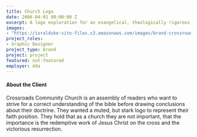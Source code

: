```yaml
---
title: Church Logo
date: 2006-04-01 00:00:00 Z
excerpt: A logo exploration for an evangelical, theologically rigorous assembly.
images:
- "https://isralduke-site-files.s3.amazonaws.com/images/brand-crossroads-designed-isral-duke.jpg"
project_roles:
- Graphic Designer
project_type: brand
project: project
featured: not-featured
employer: dda
---
```

#### About the Client

Crossroads Community Church is an assembly of readers who want to strive for a correct understanding of the bible before drawing conclusions about their doctrine. They wanted a muted, but stark logo to represent their faith position. They hold that as a church they are not important, that the importance is the redemptive work of Jesus Christ on the cross and the victorious resurrection.
